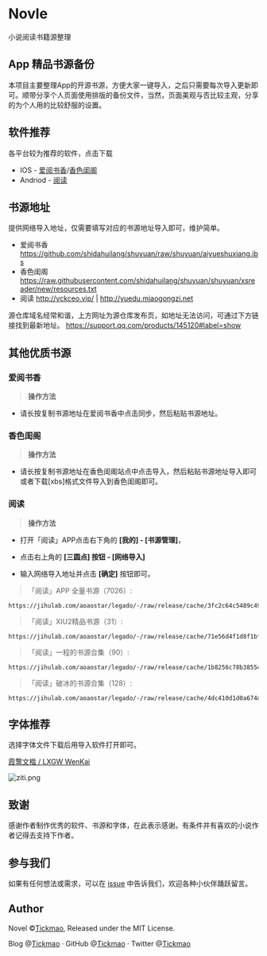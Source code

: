 # Novle
小说阅读书籍源整理

## App 精品书源备份
本项目主要整理App的开源书源，方便大家一键导入，之后只需要每次导入更新即可。顺带分享个人页面使用排版的备份文件，当然，页面美观与否比较主观，分享的为个人用的比较舒服的设置。

## 软件推荐

各平台较为推荐的软件，点击下载

- IOS - [爱阅书香](https://itunes.apple.com/cn/app/id1137819437)/[香色闺阁](https://itunes.apple.com/app/id1521205149)
- Andriod - [阅读](https://gedoor.github.io/)

## 书源地址
提供网络导入地址，仅需要填写对应的书源地址导入即可，维护简单。
- 爱阅书香 https://github.com/shidahuilang/shuyuan/raw/shuyuan/aiyueshuxiang.ibs
- 香色闺阁 https://raw.githubusercontent.com/shidahuilang/shuyuan/shuyuan/xsreader/new/resources.txt
- 阅读  http://yckceo.vip/ | http://yuedu.miaogongzi.net

源仓库域名经常和谐，上方网址为源仓库发布页，如地址无法访问，可通过下方链接找到最新地址。
https://support.qq.com/products/145120#label=show

## 其他优质书源

### 爱阅书香

> **操作方法**

- 请长按复制书源地址在爱阅书香中点击同步，然后粘贴书源地址。

### 香色闺阁

> **操作方法**

- 请长按复制书源地址在香色闺阁站点中点击导入，然后粘贴书源地址导入即可或者下载[xbs]格式文件导入到香色闺阁即可。

### 阅读

> **操作方法**

- 打开「阅读」APP点击右下角的 **[我的] - [书源管理]**，

- 点击右上角的 **[三圆点] 按钮 - [网络导入]**

- 输入网络导入地址并点击 **[确定]** 按钮即可。

> 「阅读」APP 全量书源（7026）:

```
https://jihulab.com/aoaostar/legado/-/raw/release/cache/3fc2c64c5489c491de6284dca2c2dfce7f551bc9.json
```

> 「阅读」XIU2精品书源（31）:

```
https://jihulab.com/aoaostar/legado/-/raw/release/cache/71e56d4f1d8f1bff61fdd3582ef7513600a9e108.json
```

> 「阅读」一程的书源合集（90）:

```
https://jihulab.com/aoaostar/legado/-/raw/release/cache/1b8256c78b385543b5e8aa6a0d7693c76f8e60d4.json
```

> 「阅读」破冰的书源合集（128）:

```
https://jihulab.com/aoaostar/legado/-/raw/release/cache/4dc410d1d0a674de21c5d869496efd60a7fcba7c.json
```

## 字体推荐

选择字体文件下载后用导入软件打开即可。

[霞鹜文楷 / LXGW WenKai](https://github.com/lxgw/LxgwWenKai)

![ziti.png](https://raw.githubusercontent.com/lxgw/LxgwWenKai/main/documentation/wenkai-1.png)

## 致谢

感谢作者制作优秀的软件、书源和字体，在此表示感谢。有条件并有喜欢的小说作者记得去支持下作者。


## 参与我们

如果有任何想法或需求，可以在 [issue](https://github.com/tickmao/Novel/issues) 中告诉我们，欢迎各种小伙伴踊跃留言。


## Author

Novel ©[Tickmao](https://blog.tickmao.com/), Released under the MIT License.

Blog @[Tickmao](https://blog.tickmao.com/) · GitHub @[Tickmao](https://github.com/tickmao) · Twitter @[Tickmao](https://twitter.com/tickmao)
